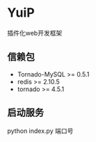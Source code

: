 # YuiP

插件化web开发框架

## 信赖包

- Tornado-MySQL >= 0.5.1
- redis >= 2.10.5
- tornado >= 4.5.1

## 启动服务
python index.py 端口号
